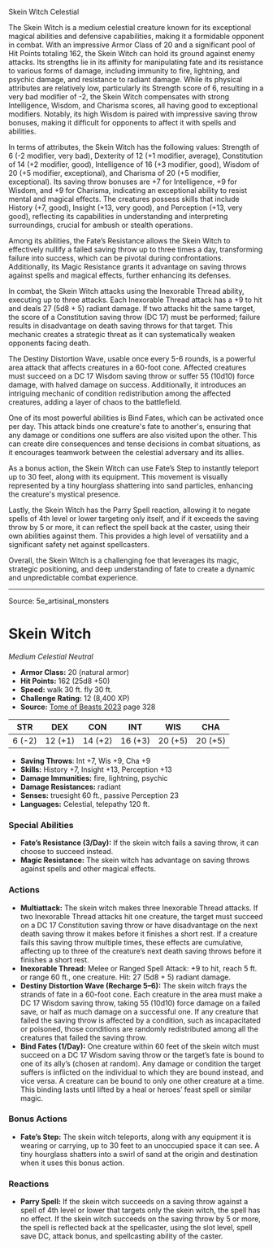 <MonsterName/>Skein Witch</MonsterName>
<CreatureType/>Celestial</CreatureType>

<summary>The Skein Witch is a medium celestial creature known for its exceptional magical abilities and defensive capabilities, making it a formidable opponent in combat. With an impressive Armor Class of 20 and a significant pool of Hit Points totaling 162, the Skein Witch can hold its ground against enemy attacks. Its strengths lie in its affinity for manipulating fate and its resistance to various forms of damage, including immunity to fire, lightning, and psychic damage, and resistance to radiant damage. While its physical attributes are relatively low, particularly its Strength score of 6, resulting in a very bad modifier of -2, the Skein Witch compensates with strong Intelligence, Wisdom, and Charisma scores, all having good to exceptional modifiers. Notably, its high Wisdom is paired with impressive saving throw bonuses, making it difficult for opponents to affect it with spells and abilities.</summary>

<detail>

In terms of attributes, the Skein Witch has the following values: Strength of 6 (-2 modifier, very bad), Dexterity of 12 (+1 modifier, average), Constitution of 14 (+2 modifier, good), Intelligence of 16 (+3 modifier, good), Wisdom of 20 (+5 modifier, exceptional), and Charisma of 20 (+5 modifier, exceptional). Its saving throw bonuses are +7 for Intelligence, +9 for Wisdom, and +9 for Charisma, indicating an exceptional ability to resist mental and magical effects. The creatures possess skills that include History (+7, good), Insight (+13, very good), and Perception (+13, very good), reflecting its capabilities in understanding and interpreting surroundings, crucial for ambush or stealth operations.

Among its abilities, the Fate’s Resistance allows the Skein Witch to effectively nullify a failed saving throw up to three times a day, transforming failure into success, which can be pivotal during confrontations. Additionally, its Magic Resistance grants it advantage on saving throws against spells and magical effects, further enhancing its defenses. 

In combat, the Skein Witch attacks using the Inexorable Thread ability, executing up to three attacks. Each Inexorable Thread attack has a +9 to hit and deals 27 (5d8 + 5) radiant damage. If two attacks hit the same target, the score of a Constitution saving throw (DC 17) must be performed; failure results in disadvantage on death saving throws for that target. This mechanic creates a strategic threat as it can systematically weaken opponents facing death.

The Destiny Distortion Wave, usable once every 5-6 rounds, is a powerful area attack that affects creatures in a 60-foot cone. Affected creatures must succeed on a DC 17 Wisdom saving throw or suffer 55 (10d10) force damage, with halved damage on success. Additionally, it introduces an intriguing mechanic of condition redistribution among the affected creatures, adding a layer of chaos to the battlefield.

One of its most powerful abilities is Bind Fates, which can be activated once per day. This attack binds one creature's fate to another's, ensuring that any damage or conditions one suffers are also visited upon the other. This can create dire consequences and tense decisions in combat situations, as it encourages teamwork between the celestial adversary and its allies.

As a bonus action, the Skein Witch can use Fate’s Step to instantly teleport up to 30 feet, along with its equipment. This movement is visually represented by a tiny hourglass shattering into sand particles, enhancing the creature's mystical presence.

Lastly, the Skein Witch has the Parry Spell reaction, allowing it to negate spells of 4th level or lower targeting only itself, and if it exceeds the saving throw by 5 or more, it can reflect the spell back at the caster, using their own abilities against them. This provides a high level of versatility and a significant safety net against spellcasters.

Overall, the Skein Witch is a challenging foe that leverages its magic, strategic positioning, and deep understanding of fate to create a dynamic and unpredictable combat experience.</detail>



---

Source: 5e_artisinal_monsters

# Skein Witch

*Medium* *Celestial* *Neutral*

- **Armor Class:** 20 (natural armor)
- **Hit Points:** 162 (25d8 +50)
- **Speed:** walk 30 ft. fly 30 ft.
- **Challenge Rating:** 12 (8,400 XP)
- **Source:** [Tome of Beasts 2023](https://koboldpress.com/kpstore/product/tome-of-beasts-1-2023-edition/) page 328

| STR | DEX | CON | INT | WIS | CHA |
| --- | --- | --- | --- | --- | --- |
| 6 (-2) | 12 (+1) | 14 (+2) | 16 (+3) | 20 (+5) | 20 (+5) |

- **Saving Throws**: Int +7, Wis +9, Cha +9
- **Skills:** History +7, Insight +13, Perception +13
- **Damage Immunities:** fire, lightning, psychic
- **Damage Resistances:** radiant
- **Senses:** truesight 60 ft., passive Perception 23
- **Languages:** Celestial, telepathy 120 ft.

### Special Abilities

- **Fate’s Resistance (3/Day):** If the skein witch fails a saving throw, it can choose to succeed instead.
- **Magic Resistance:** The skein witch has advantage on saving throws against spells and other magical effects.

### Actions

- **Multiattack:** The skein witch makes three Inexorable Thread attacks. If two Inexorable Thread attacks hit one creature, the target must succeed on a DC 17 Constitution saving throw or have disadvantage on the next death saving throw it makes before it finishes a short rest. If a creature fails this saving throw multiple times, these effects are cumulative, affecting up to three of the creature’s next death saving throws before it finishes a short rest.
- **Inexorable Thread:** Melee or Ranged Spell Attack: +9 to hit, reach 5 ft. or range 60 ft., one creature. Hit: 27 (5d8 + 5) radiant damage.
- **Destiny Distortion Wave (Recharge 5–6):** The skein witch frays the strands of fate in a 60-foot cone. Each creature in the area must make a DC 17 Wisdom saving throw, taking 55 (10d10) force damage on a failed save, or half as much damage on a successful one. If any creature that failed the saving throw is affected by a condition, such as incapacitated or poisoned, those conditions are randomly redistributed among all the creatures that failed the saving throw.
- **Bind Fates (1/Day):** One creature within 60 feet of the skein witch must succeed on a DC 17 Wisdom saving throw or the target’s fate is bound to one of its ally’s (chosen at random). Any damage or condition the target suffers is inflicted on the individual to which they are bound instead, and vice versa. A creature can be bound to only one other creature at a time. This binding lasts until lifted by a heal or heroes’ feast spell or similar magic.

### Bonus Actions

- **Fate’s Step:** The skein witch teleports, along with any equipment it is wearing or carrying, up to 30 feet to an unoccupied space it can see. A tiny hourglass shatters into a swirl of sand at the origin and destination when it uses this bonus action.

### Reactions

- **Parry Spell:** If the skein witch succeeds on a saving throw against a spell of 4th level or lower that targets only the skein witch, the spell has no effect. If the skein witch succeeds on the saving throw by 5 or more, the spell is reflected back at the spellcaster, using the slot level, spell save DC, attack bonus, and spellcasting ability of the caster.


